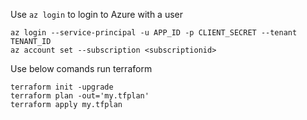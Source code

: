 Use `az login` to login to Azure with a user
```
az login --service-principal -u APP_ID -p CLIENT_SECRET --tenant TENANT_ID
az account set --subscription <subscriptionid> 
```

Use below comands run terraform
```
terraform init -upgrade
terraform plan -out='my.tfplan'
terraform apply my.tfplan
```
